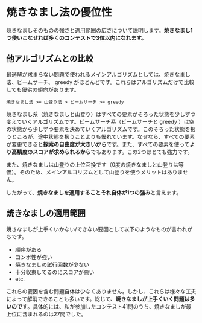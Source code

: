 
# 焼きなまし法の優位性

焼きなましそのものの強さと適用範囲の広さについて説明します。**焼きなまし1つ使いこなせれば多くのコンテストで3位以内になれます。**

## 他アルゴリズムとの比較

最適解が求まらない問題で使われるメインアルゴリズムとしては、焼きなまし法、ビームサーチ、 greedy がほとんどです。これらはアルゴリズムだけで比較しても優劣の傾向があります。

`焼きなまし法 >= 山登り法 > ビームサーチ >= greedy`

焼きなまし系（焼きなましと山登り）はすべての要素がそろった状態を少しずつ変えていくアルゴリズムです。ビームサーチ系（ビームサーチと greedy ）は空の状態から少しずつ要素を決めていくアルゴリズムです。このそろった状態を扱うところが、途中状態を扱うことよりも優れています。なぜなら、すべての要素が変更できると**探索の自由度が大きいから**です。また、すべての要素を使って**より高精度のスコアが求められるから**でもあります。この2つはとても強力です。

また、焼きなましは山登りの上位互換です（0度の焼きなましと山登りは等価）。そのため、メインアルゴリズムとして山登りを使うメリットはありません。

したがって、**焼きなましを適用することそれ自体が1つの強み**と言えます。

## 焼きなましの適用範囲

焼きなましが上手くいかない/できない要因として以下のようなものが言われがちです。

- 順序がある
- コンボ性が強い
- 焼きなましの試行回数が少ない
- 十分収束してるのにスコアが悪い
- etc.

これらの要因を含む問題自体は少なくありません。しかし、これらは様々な工夫によって解消できることも多いです。総じて、**焼きなましが上手くいく問題は多いのです**。具体的には、私が参加したコンテスト41問のうち、焼きなましが最上位に含まれるのは27問でした。
